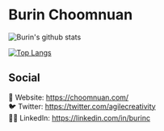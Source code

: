 # Burin Choomnuan

![Burin's github stats](https://github-readme-stats.vercel.app/api?username=agilecreativity&show_icons=true&theme=nightowl)

[![Top Langs](https://github-readme-stats.vercel.app/api/top-langs/?username=agilecreativity&theme=nightowl&hide=emacs+lisp,html,go,css&langs_count=7)](https://github.com/anuraghazra/github-readme-stats)

## Social

🔗 Website: https://choomnuan.com/<br/>
🐦 Twitter: https://twitter.com/agilecreativity<br/>
👨‍💼 LinkedIn: https://linkedin.com/in/burinc<br/>
